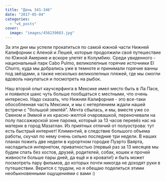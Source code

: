 ```yaml
---
title: "День 341-346"
date: "2017-05-04"
categories: 
  - "vk_posts"
cover:
  image: "images/456239683.jpg"
---
```


За эти дни мы успели прокатиться по самой южной части Нижней Калифорнии с Аленой и Лешей, которые продолжили своё путешествие по Южной Америке и вскоре улетят в Колумбию. Среди увиденного - национальный парк Cabo Pulmo, великолепные горячие источники El Churro, куда мы добрались уже в темноте и принимали горячие ванны под звёздами, а также несколько великолепных пляжей, где мы смогли вдоволь накупаться и посмотреть на рыбок.

<!--more-->

Наш второй опыт каучсерфинга в Мексике имел место быть в Ла Пасе, и появился шанс чуть больше пообщаться с местными, что очень интересно. Надо сказать, что Нижняя Калифорния - это все-таки обособленная часть Мексики, и мы с нетерпением ждали нашей встречи с "большой землёй". Мечта сбылась, и мы, вместе уже со Свеном и Эммой и их красно-желтой очаровашкой, переночевали на полу пассажирской зоне парома, который за 13 часов перевёз нас на материк в город Мазатлан. Из приятных отличий от полуострова: тут есть быстрый интернет! Климентий, в следствие большого объема работы, скучал по нему очень сильно последние три недели. В наших планах пожить две недели в курортном городке Пуэрто Ваярта, насладиться интернетом, приватностью (первый раз за 13 месяцев мы будем спать без хостов, друзей, родителей, собак, кошек и прочей живности больше пары дней, да ещё и в кровати!) и быть может посмотреть пару фильмов, до которых почти никогда не доходят руки в путешествии. Верится с трудом, но я обещаю поделиться этими необыкновенными ощущениями с вами :)
